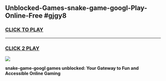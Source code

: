 
## Unblocked-Games-snake-game-googl-Play-Online-Free #gjgy8
<h3>
<a href="https://us.freeplayer.one?title=snake-game-googl&ref=10M">CLICK TO PLAY</a></h3>
<hr>

<h3>
<a href="https://us.freeplayer.one?title=snake-game-googl&ref=10M">CLICK 2 PLAY</a>
  
</h3>

<a href="https://us.freeplayer.one?title=snake-game-googl&ref=10M"><img src="https://clearcache.store/games.png"></a>


**snake-game-googl games unblocked: Your Gateway to Fun and Accessible Online Gaming**

